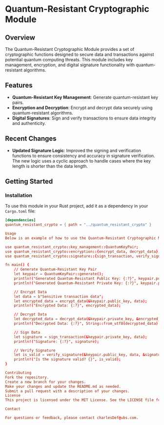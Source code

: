 # Quantum-Resistant Cryptographic Module

## Overview

The Quantum-Resistant Cryptographic Module provides a set of cryptographic functions designed to secure data and transactions against potential quantum computing threats. This module includes key management, encryption, and digital signature functionality with quantum-resistant algorithms.

## Features

- **Quantum-Resistant Key Management**: Generate quantum-resistant key pairs.
- **Encryption and Decryption**: Encrypt and decrypt data securely using quantum-resistant algorithms.
- **Digital Signatures**: Sign and verify transactions to ensure data integrity and authenticity.

## Recent Changes

- **Updated Signature Logic**: Improved the signing and verification functions to ensure consistency and accuracy in signature verification. The new logic uses a cyclic approach to handle cases where the key length is shorter than the data length.

## Getting Started

### Installation

To use this module in your Rust project, add it as a dependency in your `Cargo.toml` file:

```toml
[dependencies]
quantum_resistant_crypto = { path = "../quantum_resistant_crypto" }

Usage
Below is an example of how to use the Quantum-Resistant Cryptographic Module:

use quantum_resistant_crypto::key_management::QuantumKeyPair;
use quantum_resistant_crypto::encryption::{encrypt_data, decrypt_data};
use quantum_resistant_crypto::signature::{sign_transaction, verify_signature};

fn main() {
    // Generate Quantum-Resistant Key Pair
    let keypair = QuantumKeyPair::generate();
    println!("Generated Quantum-Resistant Public Key: {:?}", keypair.public_key);
    println!("Generated Quantum-Resistant Private Key: {:?}", keypair.private_key);

    // Encrypt Data
    let data = b"Sensitive transaction data";
    let encrypted_data = encrypt_data(&keypair.public_key, data);
    println!("Encrypted Data: {:?}", encrypted_data);

    // Decrypt Data
    let decrypted_data = decrypt_data(&keypair.private_key, &encrypted_data);
    println!("Decrypted Data: {:?}", String::from_utf8(decrypted_data).unwrap());

    // Sign Data
    let signature = sign_transaction(&keypair.private_key, data);
    println!("Signature: {:?}", signature);

    // Verify Signature
    let is_valid = verify_signature(&keypair.public_key, data, &signature);
    println!("Is the signature valid? {}", is_valid);
}

Contributing
Fork the repository.
Create a new branch for your changes.
Make your changes and update the README.md as needed.
Submit a pull request with a description of your changes.
License
This project is licensed under the MIT License. See the LICENSE file for more details.

Contact

For questions or feedback, please contact charlesDef@ubs.com.
